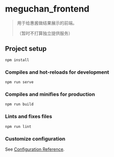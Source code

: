 # meguchan_frontend

> 用于给惠酱做结果展示的前端。
>
> （暂时不打算独立提供服务）

## Project setup

```
npm install
```

### Compiles and hot-reloads for development

```
npm run serve
```

### Compiles and minifies for production

```
npm run build
```

### Lints and fixes files

```
npm run lint
```

### Customize configuration

See [Configuration Reference](https://cli.vuejs.org/config/).

